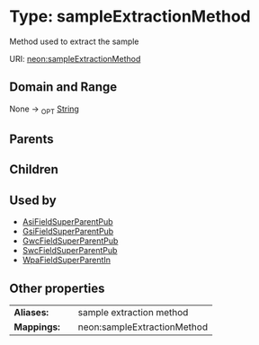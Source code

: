 
# Type: sampleExtractionMethod


Method used to extract the sample

URI: [neon:sampleExtractionMethod](https://data.neonscience.org/sampleExtractionMethod)


## Domain and Range

None ->  <sub>OPT</sub> [String](types/String.md)

## Parents


## Children


## Used by

 * [AsiFieldSuperParentPub](AsiFieldSuperParentPub.md)
 * [GsiFieldSuperParentPub](GsiFieldSuperParentPub.md)
 * [GwcFieldSuperParentPub](GwcFieldSuperParentPub.md)
 * [SwcFieldSuperParentPub](SwcFieldSuperParentPub.md)
 * [WpaFieldSuperParentIn](WpaFieldSuperParentIn.md)

## Other properties

|  |  |  |
| --- | --- | --- |
| **Aliases:** | | sample extraction method |
| **Mappings:** | | neon:sampleExtractionMethod |


